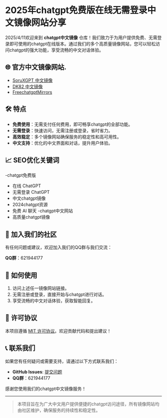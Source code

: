 # 2025年chatgpt免费版在线无需登录中文镜像网站分享

2025/4/11欢迎来到 **chatgpt中文镜像** 仓库！我们致力于为用户提供免费、无需登录即可使用的chatgpt在线版本。通过我们的多个高质量镜像网站，您可以轻松访问chatgpt的强大功能，享受流畅的中文对话体验。

## 🌐 官方中文镜像网站.

- [SoruXGPT 中文镜像](https://www.soruxgpt.top/282.html)
- [DK82 中文镜像](https://www.dk82.com/17.html)
- [FreechatgptMirrors](https://free.chatgpt-mirrors.top)

## 🛠️ 特点

- **免费使用**：无需支付任何费用，即可畅享chatgpt的全部功能。
- **无需登录**：快速访问，无需注册或登录，省时省力。
- **高效稳定**：多个镜像网站确保服务的稳定性和高可用性。
- **中文支持**：优化的中文界面和对话，提升用户体验。

## 📈 SEO优化关键词

-chatgpt免费版
- 在线 ChatGPT
- 无需登录 ChatGPT
- 中文chatgpt镜像
- 2024chatgpt资源
- 免费 AI 聊天
-chatgpt中文网站
- 高质量chatgpt镜像

## 📢 加入我们的社区

有任何问题或建议，欢迎加入我们的QQ群与我们交流：

**QQ群**：621944177

## 🔧 如何使用

1. 访问上述任一镜像网站链接。
2. 无需注册或登录，直接开始与chatgpt进行对话。
3. 享受流畅的中文对话体验，获取智能回复。

## 📄 许可协议

本项目遵循 [MIT 许可协议](LICENSE)。欢迎贡献代码和提出建议！

## 📞 联系我们

如果您有任何疑问或需要支持，请通过以下方式联系我们：

- **GitHub Issues**: [提交问题](https://github.com/chatgpt-zh-mirrors/chatgpt-mirrors-2024/issues)
- **QQ群**：621944177

感谢您使用我们的chatgpt中文镜像服务！

---

> 本项目旨在为广大中文用户提供便捷的chatgpt访问途径，所有镜像网站均由社区维护，确保服务的持续性和稳定性。


